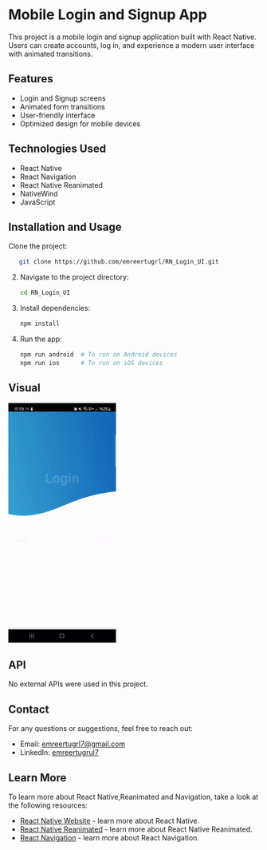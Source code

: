 # Mobile Login and Signup App

This project is a mobile login and signup application built with React Native. Users can create accounts, log in, and experience a modern user interface with animated transitions.

## Features

- Login and Signup screens
- Animated form transitions
- User-friendly interface
- Optimized design for mobile devices

## Technologies Used

- React Native
- React Navigation
- React Native Reanimated
- NativeWind
- JavaScript

## Installation and Usage

Clone the project:

```bash
   git clone https://github.com/emreertugrl/RN_Login_UI.git
```

2. Navigate to the project directory:

   ```bash
   cd RN_Login_UI
   ```

3. Install dependencies:

   ```bash
   npm install

   ```

4. Run the app:

   ```bash
   npm run android  # To run on Android devices
   npm run ios      # To run on iOS devices

   ```

## Visual

<img src="assets/images//Login-SignUp.gif" alt="Login-SingUp-gif" />

## API

No external APIs were used in this project.

## Contact

For any questions or suggestions, feel free to reach out:

- Email: emreertugrl7@gmail.com
- LinkedIn: [emreertugrul7](https://www.linkedin.com/in/emreertugrul7/)

## Learn More

To learn more about React Native,Reanimated and Navigation, take a look at the following resources:

- [React Native Website](https://reactnative.dev) - learn more about React Native.
- [React Native Reanimated](https://docs.swmansion.com/react-native-reanimated/) - learn more about React Native Reanimated.
- [React Navigation](https://reactnavigation.org/) - learn more about React Navigation.

